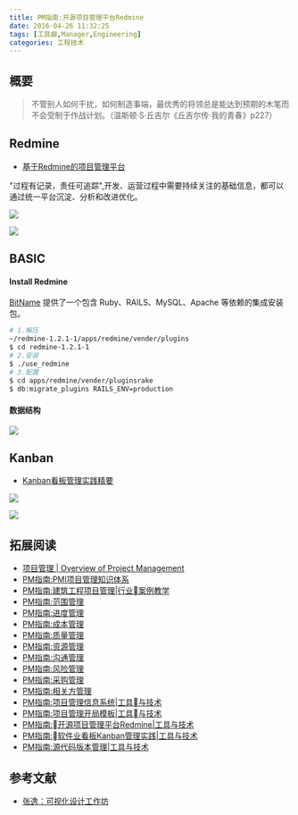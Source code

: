 ```yaml
---
title: PM指南:开源项目管理平台Redmine
date: 2016-04-26 11:32:25
tags: [工具癖,Manager,Engineering]
categories: 工程技术
---
```

## 概要

>不管别人如何干扰，如何制造事端，最优秀的将领总是能达到预期的木笔而不会受制于作战计划。（温斯顿·S·丘吉尔《丘吉尔传·我的青春》p227）

<!--more-->

## Redmine

- [基于Redmine的项目管理平台](http://www.jianshu.com/p/cd7a12fa09bb)

"过程有记录，责任可追踪",开发、运营过程中需要持续关注的基础信息，都可以通过统一平台沉淀、分析和改进优化。

![](http://riboseyim-qiniu.riboseyim.com/gantt@2x.png)

![](http://riboseyim-qiniu.riboseyim.com/workflow_example@2x.png)

<!--![基于Redmine数据定制开发](http://riboseyim-qiniu.riboseyim.com/theme_redmine_myindex.png)-->

## BASIC

#### Install Redmine

[BitName](http://bitnami.com) 提供了一个包含 Ruby、RAILS、MySQL、Apache 等依赖的集成安装包。

```sh
# 1.解压
~/redmine-1.2.1-1/apps/redmine/vender/plugins
$ cd redmine-1.2.1-1
# 2.安装
$ ./use_redmine
# 3.配置
$ cd apps/redmine/vender/pluginsrake
$ db:migrate_plugins RAILS_ENV=production
```

#### 数据结构

![](https://upload-images.jianshu.io/upload_images/1037849-f81e70d040cb7850.jpg)


## Kanban

- [Kanban看板管理实践精要](https://riboseyim.com/2017/08/06/TeamWork-Kanban/)

![](http://riboseyim-qiniu.riboseyim.com/Kanban_Pattern_DevOps.png)

![](https://static001.infoq.cn/resource/image/93/8b/93cc49843b45dd772627527c8423228b.png)

## 拓展阅读

- [项目管理 | Overview of Project Management](https://riboseyim.com/2019/02/06/Project/)
- [PM指南:PMI项目管理知识体系](https://riboseyim.com/2019/04/30/Project-PMP/)
- [PM指南:建筑工程项目管理|行业案例教学](https://riboseyim.com/2019/03/27/Project-Construction/)
- [PM指南:范围管理](#)
- [PM指南:进度管理](#)
- [PM指南:成本管理](#)
- [PM指南:质量管理](#)
- [PM指南:资源管理](https://riboseyim.github.io/2019/03/12/Project-Resources/)
- [PM指南:沟通管理](https://riboseyim.com/2019/02/06/Project-Communications/)
- [PM指南:风险管理](https://riboseyim.github.io/2018/06/05/Project-Risk/)
- [PM指南:采购管理](https://riboseyim.github.io/2019/03/12/Project-Procurement/)
- [PM指南:相关方管理](#)
- [PM指南:项目管理信息系统|工具与技术](https://riboseyim.github.io/2019/04/06/Project-PMIS/)
- [PM指南:项目管理开局模板|工具与技术](https://riboseyim.com/2018/06/19/Project-Template/)
- [PM指南:开源项目管理平台Redmine|工具与技术](https://riboseyim.com/2016/04/26/TeamWork-Redmine/)
- [PM指南:软件业看板Kanban管理实践|工具与技术](https://riboseyim.com/2017/08/06/TeamWork-Kanban/)
- [PM指南:源代码版本管理|工具与技术](https://riboseyim.com/2016/05/31/TeamWork-Git/)

## 参考文献
- [张逸：可视化设计工作坊](http://agiledon.github.com/blog/2014/08/09/visualize-design-workshop/)
